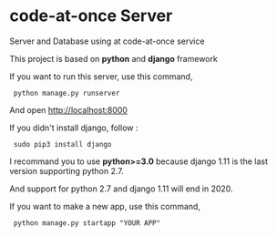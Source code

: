 # code-at-once Server

Server and Database using at code-at-once service

This project is based on **python** and **django** framework

If you want to run this server, use this command,

`  python manage.py runserver  `

And open [http://localhost:8000](http://localhost:8000)

If you didn't install django, follow :

`  sudo pip3 install django  `

I recommand you to use **python>=3.0** because django 1.11 is the last version supporting python 2.7.

And support for python 2.7 and django 1.11 will end in 2020.

If you want to make a new app, use this command,

`  python manage.py startapp "YOUR APP"  `


